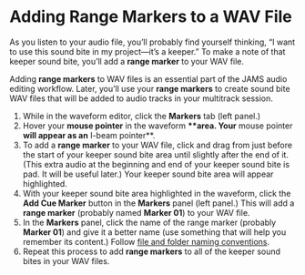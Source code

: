 # Adding Range Markers to a WAV File

As you listen to your audio file, you’ll probably find yourself thinking, “I want to use this sound bite in my project—it’s a keeper.” To make a note of that keeper sound bite, you’ll add a **range marker** to your WAV file.

Adding **range markers** to WAV files is an essential part of the JAMS audio editing workflow. Later, you’ll use your **range markers** to create sound bite WAV files that will be added to audio tracks in your multitrack session.

1. While in the waveform editor, click the **Markers** tab \(left panel.\)
2. Hover your **mouse pointer** in the waveform **\*\*area. Your** mouse pointer **will appear as an** I-beam pointer\*\*.
3. To add a **range marker** to your WAV file, click and drag from just before the start of your keeper sound bite area until slightly after the end of it. \(This extra audio at the beginning and end of your keeper sound bite is pad. It will be useful later.\) Your keeper sound bite area will appear highlighted.
4. With your keeper sound bite area highlighted in the waveform, click the **Add Cue Marker** button in the **Markers** panel \(left panel.\) This will add a **range marker** \(probably named **Marker 01**\) to your WAV file.
5. In the **Markers** panel, click the name of the range marker \(probably **Marker 01**\) and give it a better name \(use something that will help you remember its content.\) Follow [file and folder naming conventions](https://jjloomis.gitbooks.io/file-and-folder-management/content/file-and-folder-naming-conventions.html).
6. Repeat this process to add **range markers** to all of the keeper sound bites in your WAV files.

